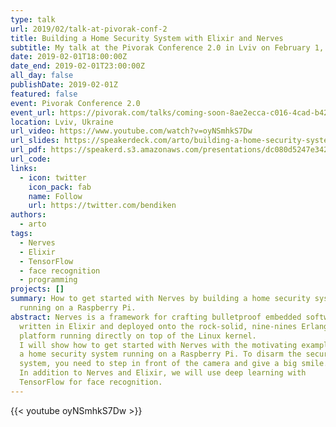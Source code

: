 ```yaml
---
type: talk
url: 2019/02/talk-at-pivorak-conf-2
title: Building a Home Security System with Elixir and Nerves
subtitle: My talk at the Pivorak Conference 2.0 in Lviv on February 1, 2019.
date: 2019-02-01T18:00:00Z
date_end: 2019-02-01T23:00:00Z
all_day: false
publishDate: 2019-02-01Z
featured: false
event: Pivorak Conference 2.0
event_url: https://pivorak.com/talks/coming-soon-8ae2ecca-c016-4cad-b420-e7236ac5c302
location: Lviv, Ukraine
url_video: https://www.youtube.com/watch?v=oyNSmhkS7Dw
url_slides: https://speakerdeck.com/arto/building-a-home-security-system-with-elixir-and-nerves
url_pdf: https://speakerd.s3.amazonaws.com/presentations/dc080d5247e3424a9d474bad43cfe5a5/Building_a_Home_Security_System_with_Elixir_and_Nerves.pdf
url_code:
links:
  - icon: twitter
    icon_pack: fab
    name: Follow
    url: https://twitter.com/bendiken
authors:
  - arto
tags:
  - Nerves
  - Elixir
  - TensorFlow
  - face recognition
  - programming
projects: []
summary: How to get started with Nerves by building a home security system
  running on a Raspberry Pi.
abstract: Nerves is a framework for crafting bulletproof embedded software
  written in Elixir and deployed onto the rock-solid, nine-nines Erlang/OTP
  platform running directly on top of the Linux kernel.
  I will show how to get started with Nerves with the motivating example of
  a home security system running on a Raspberry Pi. To disarm the security
  system, you need to step in front of the camera and give a big smile.
  In addition to Nerves and Elixir, we will use deep learning with
  TensorFlow for face recognition.
---
```


{{< youtube oyNSmhkS7Dw >}}
